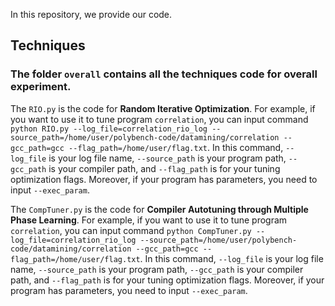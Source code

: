 In this repository, we provide our code.


## Techniques


### The folder `overall` contains all the techniques code for overall experiment.

The `RIO.py` is the code for **Random Iterative Optimization**. For example, if you want to use it to tune program `correlation`, you can input command `python RIO.py --log_file=correlation_rio_log --source_path=/home/user/polybench-code/datamining/correlation --gcc_path=gcc --flag_path=/home/user/flag.txt`.
In this command, `--log_file` is your log file name, `--source_path` is your program path, `--gcc_path` is your compiler path, and `--flag_path` is for your tuning optimization flags. Moreover, if your program has parameters, you need to input `--exec_param`. 

The `CompTuner.py` is the code for **Compiler Autotuning through Multiple Phase Learning**. For example, if you want to use it to tune program `correlation`, you can input command `python CompTuner.py --log_file=correlation_rio_log --source_path=/home/user/polybench-code/datamining/correlation --gcc_path=gcc --flag_path=/home/user/flag.txt`.
In this command, `--log_file` is your log file name, `--source_path` is your program path, `--gcc_path` is your compiler path, and `--flag_path` is for your tuning optimization flags. Moreover, if your program has parameters, you need to input `--exec_param`. 
